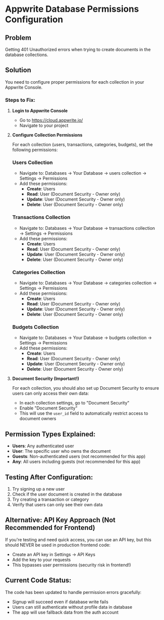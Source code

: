 # Appwrite Database Permissions Configuration

## Problem
Getting 401 Unauthorized errors when trying to create documents in the database collections.

## Solution
You need to configure proper permissions for each collection in your Appwrite Console.

### Steps to Fix:

1. **Login to Appwrite Console**
   - Go to https://cloud.appwrite.io/
   - Navigate to your project

2. **Configure Collection Permissions**

   For each collection (users, transactions, categories, budgets), set the following permissions:

   ### Users Collection
   - Navigate to: Databases → Your Database → users collection → Settings → Permissions
   - Add these permissions:
     - **Create**: Users
     - **Read**: User (Document Security - Owner only)
     - **Update**: User (Document Security - Owner only)
     - **Delete**: User (Document Security - Owner only)

   ### Transactions Collection
   - Navigate to: Databases → Your Database → transactions collection → Settings → Permissions
   - Add these permissions:
     - **Create**: Users
     - **Read**: User (Document Security - Owner only)
     - **Update**: User (Document Security - Owner only)
     - **Delete**: User (Document Security - Owner only)

   ### Categories Collection
   - Navigate to: Databases → Your Database → categories collection → Settings → Permissions
   - Add these permissions:
     - **Create**: Users
     - **Read**: User (Document Security - Owner only)
     - **Update**: User (Document Security - Owner only)
     - **Delete**: User (Document Security - Owner only)

   ### Budgets Collection
   - Navigate to: Databases → Your Database → budgets collection → Settings → Permissions
   - Add these permissions:
     - **Create**: Users
     - **Read**: User (Document Security - Owner only)
     - **Update**: User (Document Security - Owner only)
     - **Delete**: User (Document Security - Owner only)

3. **Document Security (Important!)**

   For each collection, you should also set up Document Security to ensure users can only access their own data:

   - In each collection settings, go to "Document Security"
   - Enable "Document Security"
   - This will use the `user_id` field to automatically restrict access to document owners

## Permission Types Explained:

- **Users**: Any authenticated user
- **User**: The specific user who owns the document
- **Guests**: Non-authenticated users (not recommended for this app)
- **Any**: All users including guests (not recommended for this app)

## Testing After Configuration:

1. Try signing up a new user
2. Check if the user document is created in the database
3. Try creating a transaction or category
4. Verify that users can only see their own data

## Alternative: API Key Approach (Not Recommended for Frontend)

If you're testing and need quick access, you can use an API key, but this should NEVER be used in production frontend code:
- Create an API key in Settings → API Keys
- Add the key to your requests
- This bypasses user permissions (security risk in frontend!)

## Current Code Status:

The code has been updated to handle permission errors gracefully:
- Signup will succeed even if database write fails
- Users can still authenticate without profile data in database
- The app will use fallback data from the auth account
